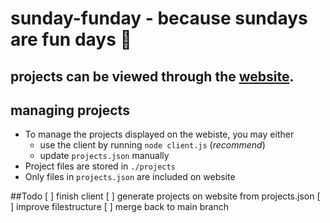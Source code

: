 # sunday-funday - because sundays are fun days :honey_pot: 

## projects can be viewed through the [website](https://olaven.github.io/sunday-funday/).

## managing projects 
* To manage the projects displayed on the webiste, you may either 
    * use the client by running ```node client.js``` (_recommend_)
    * update ```projects.json``` manually
* Project files are stored in ```./projects```
* Only files in ```projects.json``` are included on website 


##Todo
[ ] finish client 
[ ] generate projects on website from projects.json 
[ ] improve filestructure 
[ ] merge back to main branch
